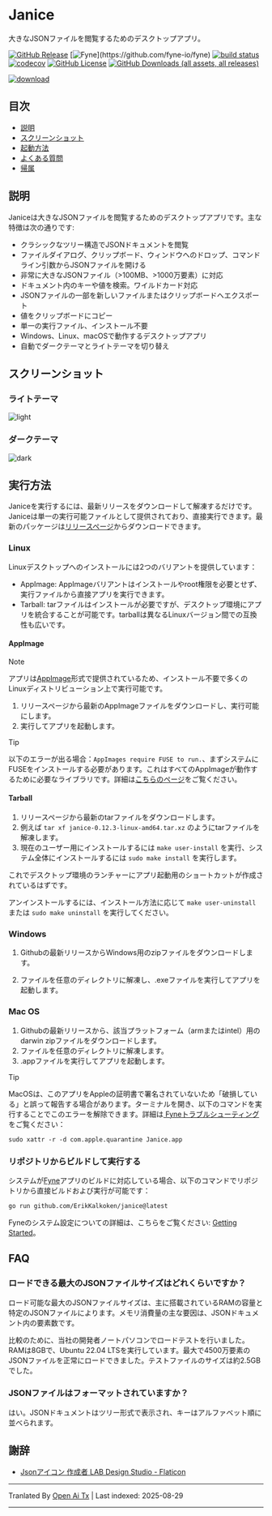 # Janice

大きなJSONファイルを閲覧するためのデスクトップアプリ。

[![GitHub Release](https://img.shields.io/github/v/release/ErikKalkoken/janice)](https://github.com/ErikKalkoken/janice)
[![Fyne](https://img.shields.io/badge/dynamic/regex?url=https%3A%2F%2Fgithub.com%2FErikKalkoken%2Fjanice%2Fblob%2Fmain%2Fgo.mod&search=fyne%5C.io%5C%2Ffyne%5C%2Fv2%20(v%5Cd*%5C.%5Cd*%5C.%5Cd*)&replace=%241&label=Fyne&cacheSeconds=https%3A%2F%2Fgithub.com%2Ffyne-io%2Ffyne)](https://github.com/fyne-io/fyne)
[![build status](https://github.com/ErikKalkoken/janice/actions/workflows/ci-cd.yml/badge.svg)](https://github.com/ErikKalkoken/janice/actions/workflows/ci-cd.yml)
[![codecov](https://codecov.io/gh/ErikKalkoken/janice/graph/badge.svg?token=nei6PLRXrD)](https://codecov.io/gh/ErikKalkoken/janice)
[![GitHub License](https://img.shields.io/github/license/ErikKalkoken/janice)](https://github.com/ErikKalkoken/janice)
[![GitHub Downloads (all assets, all releases)](https://img.shields.io/github/downloads/ErikKalkoken/janice/total)](https://github.com/ErikKalkoken/janice/releases)

[![download](https://github.com/user-attachments/assets/c8de336f-8c42-4501-86bb-dbc9c66db1f0)](https://github.com/ErikKalkoken/janice/releases/latest)

## 目次

- [説明](#description)
- [スクリーンショット](#screenshots)
- [起動方法](#how-to-run)
- [よくある質問](#faq)
- [帰属](#attributions)

## 説明

Janiceは大きなJSONファイルを閲覧するためのデスクトップアプリです。主な特徴は次の通りです:

- クラシックなツリー構造でJSONドキュメントを閲覧
- ファイルダイアログ、クリップボード、ウィンドウへのドロップ、コマンドライン引数からJSONファイルを開ける
- 非常に大きなJSONファイル（>100MB、>1000万要素）に対応
- ドキュメント内のキーや値を検索。ワイルドカード対応
- JSONファイルの一部を新しいファイルまたはクリップボードへエクスポート
- 値をクリップボードにコピー
- 単一の実行ファイル、インストール不要
- Windows、Linux、macOSで動作するデスクトップアプリ
- 自動でダークテーマとライトテーマを切り替え

## スクリーンショット

### ライトテーマ

![light](https://cdn.imgpile.com/f/0IrYBjJ_xl.png)
### ダークテーマ

![dark](https://cdn.imgpile.com/f/bdQBc3q_xl.png)

## 実行方法

Janiceを実行するには、最新リリースをダウンロードして解凍するだけです。Janiceは単一の実行可能ファイルとして提供されており、直接実行できます。最新のパッケージは[リリースページ](https://github.com/ErikKalkoken/janice/releases)からダウンロードできます。

### Linux

Linuxデスクトップへのインストールには2つのバリアントを提供しています：

- AppImage: AppImageバリアントはインストールやroot権限を必要とせず、実行ファイルから直接アプリを実行できます。
- Tarball: tarファイルはインストールが必要ですが、デスクトップ環境にアプリを統合することが可能です。tarballは異なるLinuxバージョン間での互換性も広いです。

#### AppImage

> [!NOTE]
> アプリは[AppImage](https://appimage.org/)形式で提供されているため、インストール不要で多くのLinuxディストリビューション上で実行可能です。

1. リリースページから最新のAppImageファイルをダウンロードし、実行可能にします。
1. 実行してアプリを起動します。

> [!TIP]
> 以下のエラーが出る場合：`AppImages require FUSE to run.`、まずシステムにFUSEをインストールする必要があります。これはすべてのAppImageが動作するために必要なライブラリです。詳細は[こちらのページ](https://docs.appimage.org/user-guide/troubleshooting/fuse.html#the-appimage-tells-me-it-needs-fuse-to-run)をご覧ください。

#### Tarball

1. リリースページから最新のtarファイルをダウンロードします。
1. 例えば `tar xf janice-0.12.3-linux-amd64.tar.xz` のようにtarファイルを解凍します。
1. 現在のユーザー用にインストールするには `make user-install` を実行、システム全体にインストールするには `sudo make install` を実行します。

これでデスクトップ環境のランチャーにアプリ起動用のショートカットが作成されているはずです。

アンインストールするには、インストール方法に応じて `make user-uninstall` または `sudo make uninstall` を実行してください。

### Windows

1. Githubの最新リリースからWindows用のzipファイルをダウンロードします。

1. ファイルを任意のディレクトリに解凍し、.exeファイルを実行してアプリを起動します。

### Mac OS

1. Githubの最新リリースから、該当プラットフォーム（armまたはintel）用のdarwin zipファイルをダウンロードします。
1. ファイルを任意のディレクトリに解凍します。
1. .appファイルを実行してアプリを起動します。

> [!TIP]
> MacOSは、このアプリをAppleの証明書で署名されていないため「破損している」と誤って報告する場合があります。ターミナルを開き、以下のコマンドを実行することでこのエラーを解除できます。詳細は[ Fyneトラブルシューティング](https://docs.fyne.io/faq/troubleshoot#distribution)をご覧ください：
>
> ```sudo xattr -r -d com.apple.quarantine Janice.app```

### リポジトリからビルドして実行する

システムが[Fyne](https://fyne.io/)アプリのビルドに対応している場合、以下のコマンドでリポジトリから直接ビルドおよび実行が可能です：

```sh
go run github.com/ErikKalkoken/janice@latest
```

Fyneのシステム設定についての詳細は、こちらをご覧ください: [Getting Started](https://docs.fyne.io/started/)。

## FAQ

### ロードできる最大のJSONファイルサイズはどれくらいですか？

ロード可能な最大のJSONファイルサイズは、主に搭載されているRAMの容量と特定のJSONファイルによります。メモリ消費量の主な要因は、JSONドキュメント内の要素数です。

比較のために、当社の開発者ノートパソコンでロードテストを行いました。RAMは8GBで、Ubuntu 22.04 LTSを実行しています。最大で4500万要素のJSONファイルを正常にロードできました。テストファイルのサイズは約2.5GBでした。

### JSONファイルはフォーマットされていますか？

はい。JSONドキュメントはツリー形式で表示され、キーはアルファベット順に並べられます。

## 謝辞

- [Jsonアイコン 作成者 LAB Design Studio - Flaticon](https://www.flaticon.com/free-icons/json)


---

Tranlated By [Open Ai Tx](https://github.com/OpenAiTx/OpenAiTx) | Last indexed: 2025-08-29

---